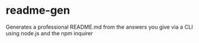 # readme-gen
Generates a professional README.md from the answers you give via a CLI using node.js and the npm inquirer
